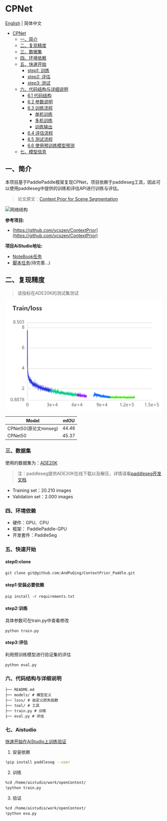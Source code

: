 # CPNet

[English](./README.md) | 简体中文

   * [CPNet](#cpnet)
      * [一、简介](#一简介)
      * [二、复现精度](#二复现精度)
      * [三、数据集](#三数据集)
      * [四、环境依赖](#四环境依赖)
      * [五、快速开始](#五快速开始)
         * [step1: 训练](#step1-训练)
         * [step2: 评估](#step2-评估)
         * [step3: 测试](#step3-测试)
      * [六、代码结构与详细说明](#六代码结构与详细说明)
         * [6.1 代码结构](#61-代码结构)
         * [6.2 参数说明](#62-参数说明)
         * [6.3 训练流程](#63-训练流程)
            * [单机训练](#单机训练)
            * [多机训练](#多机训练)
            * [训练输出](#训练输出)
         * [6.4 评估流程](#64-评估流程)
         * [6.5 测试流程](#65-测试流程)
         * [6.6 使用预训练模型预测](#66-使用预训练模型预测)
      * [七、模型信息](#七模型信息)

## 一、简介

本项目基于PaddlePaddle框架复现CPNet，项目依赖于paddleseg工具，因此可以使用paddleseg中提供的训练和评估API进行训练与评估。

> 论文原文：[Context Prior for Scene Segmentation](https://openaccess.thecvf.com/content_CVPR_2020/papers/Yu_Context_Prior_for_Scene_Segmentation_CVPR_2020_paper.pdf)

![网络结构](https://blog.puqing.work/p/context-prior-for-scene-segmentation%E8%AE%BA%E6%96%87%E9%98%85%E8%AF%BB%E7%AC%94%E8%AE%B0/CPNet_hu6ad48c13c72a068fc4507e0e9bb0faee_73339_1024x0_resize_q75_box.jpg)

**参考项目:**
- [https://github.com/ycszen/ContextPrior](https://github.com/ycszen/ContextPrior)

**项目AiStudio地址:**
- [NoteBook任务](https://aistudio.baidu.com/aistudio/projectdetail/2344133?contributionType=1&shared=1)
- [脚本任务]()(待完善...)

## 二、复现精度

> 该指标在ADE20K的测试集测试

![img.png](Train_loss.png)

| Model                | mIOU  |
| -------------------- | ----- |
| CPNet50(原论文mmseg) | 44.46 |
| CPNet50              | 45.37  |

### 三、数据集

使用的数据集为：[ADE20K](https://groups.csail.mit.edu/vision/datasets/ADE20K/)

> 注：paddleseg提供ADE20K在线下载以及解压，详情请看[paddleseg开发文档](https://paddleseg.readthedocs.io/zh_CN/release-2.1/apis/transforms/datasets.html#ADE20K)

- Training set：20.210 images
- Validation set：2.000 images

### 四、环境依赖

- 硬件：GPU、CPU
- 框架： PaddlePaddle-GPU
- 开发套件：PaddleSeg

### 五、快速开始

#### step0:clone

``
git clone git@github.com:AndPuQing/ContextPrior_Paddle.git
``

#### step1:安装必要依赖

``
pip install -r requirements.txt
``

#### step2:训练

具体参数可在train.py中查看修改

``
python train.py
``

#### step3:评估

利用预训练模型进行验证集的评估

``
python eval.py
``

### 六、代码结构与详细说明

```
├── README.md
├── models/ # 模型定义
├── loss/ # 自定义损失函数
├── tool/ # 工具
├── train.py # 训练
├── eval.py # 评估
```

### 七、Aistudio

[快速开始在AiStudio上训练验证](https://aistudio.baidu.com/aistudio/projectdetail/2344133?contributionType=1&shared=1)

1. 安装依赖

```bash
!pip install paddleseg --user
```

2. 训练

```bash
%cd /home/aistudio/work/openContext/
!python train.py
```

3. 验证

```bash
%cd /home/aistudio/work/openContext/
!python eva.py
```

